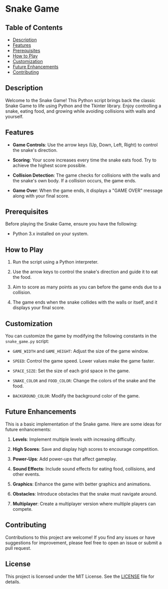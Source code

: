 # Snake Game

## Table of Contents

- [Description](#description)
- [Features](#features)
- [Prerequisites](#prerequisites)
- [How to Play](#how-to-play)
- [Customization](#customization)
- [Future Enhancements](#future-enhancements)
- [Contributing](#contributing)

## Description

Welcome to the Snake Game! This Python script brings back the classic Snake Game to life using Python and the Tkinter library. Enjoy controlling a snake, eating food, and growing while avoiding collisions with walls and yourself.

## Features

- **Game Controls**: Use the arrow keys (Up, Down, Left, Right) to control the snake's direction.

- **Scoring**: Your score increases every time the snake eats food. Try to achieve the highest score possible.

- **Collision Detection**: The game checks for collisions with the walls and the snake's own body. If a collision occurs, the game ends.

- **Game Over**: When the game ends, it displays a "GAME OVER" message along with your final score.

## Prerequisites

Before playing the Snake Game, ensure you have the following:

- Python 3.x installed on your system.

## How to Play

1. Run the script using a Python interpreter.

2. Use the arrow keys to control the snake's direction and guide it to eat the food.

3. Aim to score as many points as you can before the game ends due to a collision.

4. The game ends when the snake collides with the walls or itself, and it displays your final score.

## Customization

You can customize the game by modifying the following constants in the `snake_game.py` script:

- `GAME_WIDTH` and `GAME_HEIGHT`: Adjust the size of the game window.

- `SPEED`: Control the game speed. Lower values make the game faster.

- `SPACE_SIZE`: Set the size of each grid space in the game.

- `SNAKE_COLOR` and `FOOD_COLOR`: Change the colors of the snake and the food.

- `BACKGROUND_COLOR`: Modify the background color of the game.

## Future Enhancements

This is a basic implementation of the Snake game. Here are some ideas for future enhancements:

1. **Levels**: Implement multiple levels with increasing difficulty.

2. **High Scores**: Save and display high scores to encourage competition.

3. **Power-Ups**: Add power-ups that affect gameplay.

4. **Sound Effects**: Include sound effects for eating food, collisions, and other events.

5. **Graphics**: Enhance the game with better graphics and animations.

6. **Obstacles**: Introduce obstacles that the snake must navigate around.

7. **Multiplayer**: Create a multiplayer version where multiple players can compete.

## Contributing

Contributions to this project are welcome! If you find any issues or have suggestions for improvement, please feel free to open an issue or submit a pull request.

## License

This project is licensed under the MIT License. See the [LICENSE](LICENSE) file for details.
